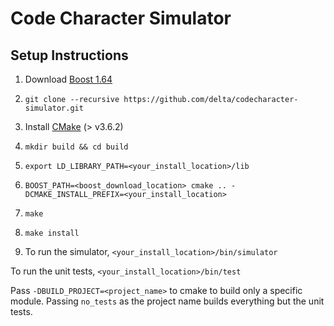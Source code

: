 # Code Character Simulator

## Setup Instructions

1. Download [Boost 1.64](https://dl.bintray.com/boostorg/release/1.64.0/source/)

1. `git clone --recursive https://github.com/delta/codecharacter-simulator.git`

2. Install [CMake](https://cmake.org/download/) (> v3.6.2)

3. `mkdir build && cd build`

4. `export LD_LIBRARY_PATH=<your_install_location>/lib`

5. `BOOST_PATH=<boost_download_location> cmake .. -DCMAKE_INSTALL_PREFIX=<your_install_location>`

6. `make`

7. `make install`

8. To run the simulator, `<your_install_location>/bin/simulator`

To run the unit tests, `<your_install_location>/bin/test`

Pass `-DBUILD_PROJECT=<project_name>` to cmake to build only a specific module. Passing `no_tests` as the project name builds everything but the unit tests.
